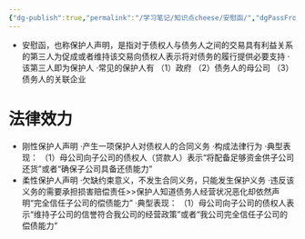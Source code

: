 ```yaml
---
{"dg-publish":true,"permalink":"/学习笔记/知识点cheese/安慰函/","dgPassFrontmatter":true}
---
```


- 安慰函，也称保护人声明，是指对于债权人与债务人之间的交易具有利益关系的第三人为促成或者维持该交易向债权人表示将对债务的履行提供必要支持
·该第三人即为保护人
·常见的保护人有
（1）政府
（2）债务人的母公司
（3）债务人的关联企业
# 法律效力
- 刚性保护人声明
·产生一项保护人对债权人的合同义务
·构成法律行为
·典型表现：
（1）母公司向子公司的债权人（贷款人）表示“将配备足够资金供子公司还货”或者“确保子公司具备还债能力”
- 柔性保护人声明
·欠缺约束意义，不发生合同义务，只能发生保护义务
·违反该义务的需要承担损害赔偿责任>>保护人知道债务人经营状况恶化却依然声明“完全信任子公司的偿债能力”
·典型表现：
（1）母公司向子公司的债权人表示“维持子公司的信誉符合我公司的经营政策”或者“我公司完全信任子公司的偿债能力”